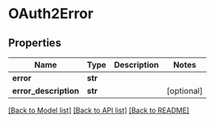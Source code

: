 # OAuth2Error

## Properties
Name | Type | Description | Notes
------------ | ------------- | ------------- | -------------
**error** | **str** |  | 
**error_description** | **str** |  | [optional] 

[[Back to Model list]](../README.md#documentation-for-models) [[Back to API list]](../README.md#documentation-for-api-endpoints) [[Back to README]](../README.md)


